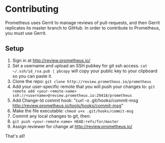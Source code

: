 # Contributing

Prometheus uses Gerrit to manage reviews of pull-requests, and then
Gerrit replicates its master branch to GitHub. In order to contribute to
Prometheus, you must use Gerrit.

## Setup

1. Sign in at http://review.prometheus.io/
2. Set a username and upload an SSH pubkey for git ssh access. `cat
   ~/.ssh/id_rsa.pub | pbcopy` will copy your public key to your
   clipboard so you can paste it.
3. Clone the repo: `git clone http://review.prometheus.io/prometheus`
4. Add your user-specific remote that you will push your changes to:
   `git remote add <your-remote-name> ssh://<username>@review.prometheus.io:29418/prometheus`
4. Add Change-Id commit hook: "curl -o .git/hooks/commit-msg http://review.prometheus.io/tools/hooks/commit-msg"
6. Make the file executable: `chmod u+x .git/hooks/commit-msg`
7. Commit any local changes to git, then:
8. `git push <your-remote-name> HEAD:refs/for/master`
9. Assign reviewer for change at http://review.prometheus.io/

That's all!

